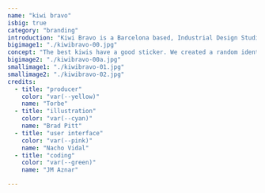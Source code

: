 ```yaml
---
name: "kiwi bravo"
isbig: true
category: "branding"
introduction: "Kiwi Bravo is a Barcelona based, Industrial Design Studio, that focuses in product communication through images, formed by Raúl Arribas and Gonzalo Sánchez de Lollano."
bigimage1: "./kiwibravo-00.jpg"
concept: "The best kiwis have a good sticker. We created a random identity to pair with the random name of the product communication duo Kiwi Bravo."
bigimage2: "./kiwibravo-00a.jpg"
smallimage1: "./kiwibravo-01.jpg"
smallimage2: "./kiwibravo-02.jpg"
credits:
  - title: "producer"
    color: "var(--yellow)"
    name: "Torbe"
  - title: "illustration"
    color: "var(--cyan)"
    name: "Brad Pitt"
  - title: "user interface"
    color: "var(--pink)"
    name: "Nacho Vidal"
  - title: "coding"
    color: "var(--green)"
    name: "JM Aznar"

---
```

